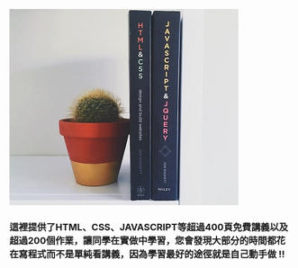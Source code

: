 ![](/assets/HTML.jpg)



### 這裡提供了HTML、CSS、JAVASCRIPT等超過400頁免費講義以及超過200個作業，讓同學在實做中學習，您會發現大部分的時間都花在寫程式而不是單純看講義，因為學習最好的途徑就是自己動手做 !!


